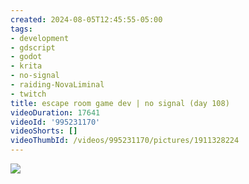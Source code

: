 ```yaml
---
created: 2024-08-05T12:45:55-05:00
tags:
- development
- gdscript
- godot
- krita
- no-signal
- raiding-NovaLiminal
- twitch
title: escape room game dev | no signal (day 108)
videoDuration: 17641
videoId: '995231170'
videoShorts: []
videoThumbId: /videos/995231170/pictures/1911328224
---
```


![](20240805174555.jpg)
